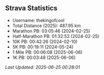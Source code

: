 

## Strava Statistics
- Username: thekingofcool
- Total Distance (2025): 487.95 km
- Marathon PB: 03:05:46 (2024-02-25)
- Half-Marathon PB: 01:32:53 (2024-02-25)
- 10K PB: 00:42:26 (2024-02-10)
- 5K PB: 00:19:11 (2024-05-24)
- 1 Mile PB: 00:06:08 (2025-06-06)
- 1K PB: 00:03:48 (2025-06-06)

*Last Updated: 2025-06-25 00:28:01*
